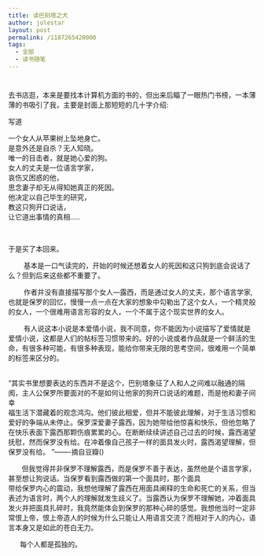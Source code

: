 ```yaml
---
title: 读巴别塔之犬
author: jolestar
layout: post
permalink: /1187265420000
tags:
  - 全部
  - 读书随笔
---
```

# 

去书店逛，本来是要找本计算机方面的书的，但出来后瞄了一眼热门书榜，一本薄薄的书吸引了我，主要是封面上那短短的几十字介绍:

写道

一个女人从苹果树上坠地身亡。   
是意外还是自杀？无人知晓。   
唯一的目击者，就是她心爱的狗。   
女人的丈夫是一位语言学家，   
哀伤又困惑的他，   
思念妻子却无从得知她真正的死因。   
他决定以自己毕生的研究，   
教这只狗开口说话，   
让它道出事情的真相….. 

 

于是买了本回来。 

        基本是一口气读完的，开始的时候还想着女人的死因和这只狗到底会说话了么？但到后来这些都不重要了。

        作者并没有直接描写那个女人—露西，而是通过女人的丈夫，那个语言学家,也就是保罗的回忆，慢慢一点一点在大家的想象中勾勒出了这个女人，一个精灵般的女人，一个很难用语言形容的女人，一个不属于这个现实世界的女人。

        有人说这本小说是本爱情小说，我不同意，你不能因为小说描写了爱情就是爱情小说，这都是人们的帖标签习惯带来的。好的小说或者作品就是一个鲜活的生命，有很多种可能，有很多种表现，能给你带来无限的思考空间，很难用一个简单的标签来区分的。

        
“其实书里想要表达的东西并不是这个，巴别塔象征了人和人之间难以融通的隔阂，主人公保罗所要面对的不是如何让他家的狗开口说话的难题，而是他和妻子间幸  
福生活下潜藏着的观念鸿沟。他们彼此相爱，但并不能彼此理解，对于生活习惯和爱好的争端从未停止。保罗深爱妻子露西，因为她带给他惊喜和快乐，但他忽略了  
在快乐表面下露西那颗伤痕累累的心。在断断续续讲述自己过去的时候，露西渴望抚慰，然而保罗没有给。在冲着像自己孩子一样的面具发火时，露西渴望理解，但  
保罗没有给。 ”——-摘自豆瓣()

       但我觉得并非保罗不理解露西，而是保罗不善于表达，虽然他是个语言学家，甚至想让狗说话。当保罗看到露西做的第一个面具时，那个面具  
带给保罗内心的震动，我想他理解了露西在用面具阐释的生命和死亡的关系，但当表述为语言时，两个人的理解就发生歧义了。当露西认为保罗不理解她，冲着面具  
发火并把面具扎碎时，我竟然能体会到保罗的那种心碎的感觉。我想他当时一定非常恨上帝，恨上帝造人的时候为什么只能让人用语言交流？而相对于人的内心，语  
言本身又是如此的苍白无力。

      每个人都是孤独的。
